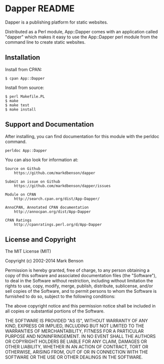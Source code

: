 # Dapper README

Dapper is a publishing platform for static websites.

Distributed as a Perl module, App::Dapper comes with an
application called "dapper" which makes it easy to use the App::Dapper perl
module from the command line to create static websites.

## Installation

Install from CPAN:

    $ cpan App::Dapper

Install from source:

	$ perl Makefile.PL
	$ make
	$ make test
	$ make install

## Support and Documentation

After installing, you can find documentation for this module with the
perldoc command.

    perldoc App::Dapper

You can also look for information at:

    Source on Github
        https://github.com/markdbenson/dapper
 
    Submit an issue on Github
        https://github.com/markdbenson/dapper/issues

    Module on CPAN
        http://search.cpan.org/dist/App-Dapper/

    AnnoCPAN, Annotated CPAN documentation
        http://annocpan.org/dist/App-Dapper

    CPAN Ratings
        http://cpanratings.perl.org/d/App-Dapper

## License and Copyright

The MIT License (MIT)

Copyright (c) 2002-2014 Mark Benson

Permission is hereby granted, free of charge, to any person obtaining a copy
of this software and associated documentation files (the "Software"), to deal
in the Software without restriction, including without limitation the rights
to use, copy, modify, merge, publish, distribute, sublicense, and/or sell
copies of the Software, and to permit persons to whom the Software is
furnished to do so, subject to the following conditions:

The above copyright notice and this permission notice shall be included in all
copies or substantial portions of the Software.

THE SOFTWARE IS PROVIDED "AS IS", WITHOUT WARRANTY OF ANY KIND, EXPRESS OR
IMPLIED, INCLUDING BUT NOT LIMITED TO THE WARRANTIES OF MERCHANTABILITY,
FITNESS FOR A PARTICULAR PURPOSE AND NONINFRINGEMENT. IN NO EVENT SHALL THE
AUTHORS OR COPYRIGHT HOLDERS BE LIABLE FOR ANY CLAIM, DAMAGES OR OTHER
LIABILITY, WHETHER IN AN ACTION OF CONTRACT, TORT OR OTHERWISE, ARISING FROM,
OUT OF OR IN CONNECTION WITH THE SOFTWARE OR THE USE OR OTHER DEALINGS IN THE
SOFTWARE.

